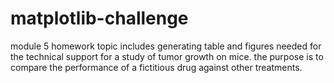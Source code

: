 # matplotlib-challenge
module 5 homework
topic includes generating table and figures needed for the technical support for a study of tumor growth on mice. the purpose is to compare the performance of a fictitious drug against other treatments.